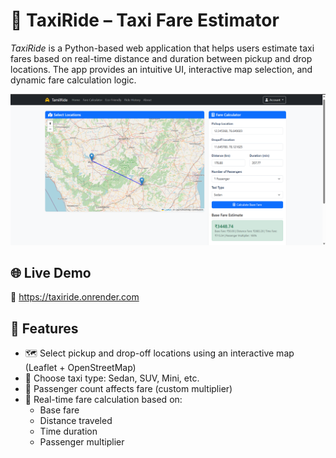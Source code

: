 # 🚖 TaxiRide – Taxi Fare Estimator

*TaxiRide* is a Python-based web application that helps users estimate taxi fares based on real-time distance and duration between pickup and drop locations. The app provides an intuitive UI, interactive map selection, and dynamic fare calculation logic.

![Screenshot](Screenshot.png) 


## 🌐 Live Demo
🔗 https://taxiride.onrender.com


## 📌 Features

- 🗺 Select pickup and drop-off locations using an interactive map (Leaflet + OpenStreetMap)
- 🚕 Choose taxi type: Sedan, SUV, Mini, etc.
- 👥 Passenger count affects fare (custom multiplier)
- 🧮 Real-time fare calculation based on:
  - Base fare
  - Distance traveled
  - Time duration
  - Passenger multiplier
